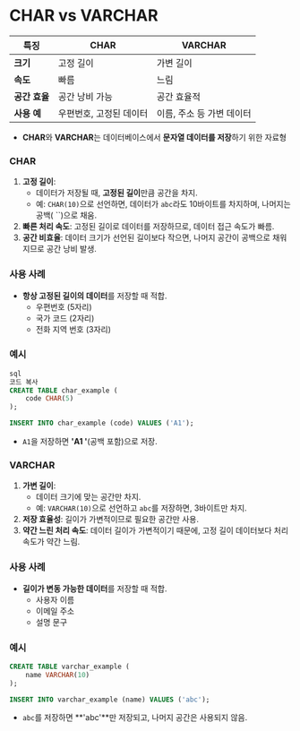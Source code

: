 # **CHAR vs VARCHAR**

| **특징** | **CHAR** | **VARCHAR** |
| --- | --- | --- |
| **크기** | 고정 길이 | 가변 길이 |
| **속도** | 빠름 | 느림 |
| **공간 효율** | 공간 낭비 가능 | 공간 효율적 |
| **사용 예** | 우편번호, 고정된 데이터 | 이름, 주소 등 가변 데이터 |
- **CHAR**와 **VARCHAR**는 데이터베이스에서 **문자열 데이터를 저장**하기 위한 자료형

### **CHAR**

1. **고정 길이**:
    - 데이터가 저장될 때, **고정된 길이**만큼 공간을 차지.
    - 예: `CHAR(10)`으로 선언하면, 데이터가 `abc`라도 10바이트를 차지하며, 나머지는 공백( ``)으로 채움.
2. **빠른 처리 속도**: 고정된 길이로 데이터를 저장하므로, 데이터 접근 속도가 빠름.
3. **공간 비효율**: 데이터 크기가 선언된 길이보다 작으면, 나머지 공간이 공백으로 채워지므로 공간 낭비 발생.

### **사용 사례**

- **항상 고정된 길이의 데이터**를 저장할 때 적합.
    - 우편번호 (5자리)
    - 국가 코드 (2자리)
    - 전화 지역 번호 (3자리)

### **예시**

```sql
sql
코드 복사
CREATE TABLE char_example (
    code CHAR(5)
);

INSERT INTO char_example (code) VALUES ('A1');

```

- `A1`을 저장하면 **'A1 '**(공백 포함)으로 저장.

### **VARCHAR**

1. **가변 길이**:
    - 데이터 크기에 맞는 공간만 차지.
    - 예: `VARCHAR(10)`으로 선언하고 `abc`를 저장하면, 3바이트만 차지.
2. **저장 효율성**: 길이가 가변적이므로 필요한 공간만 사용.
3. **약간 느린 처리 속도**: 데이터 길이가 가변적이기 때문에, 고정 길이 데이터보다 처리 속도가 약간 느림.

### **사용 사례**

- **길이가 변동 가능한 데이터**를 저장할 때 적합.
    - 사용자 이름
    - 이메일 주소
    - 설명 문구

### **예시**

```sql
CREATE TABLE varchar_example (
    name VARCHAR(10)
);

INSERT INTO varchar_example (name) VALUES ('abc');
```

- `abc`를 저장하면 **'abc'**만 저장되고, 나머지 공간은 사용되지 않음.